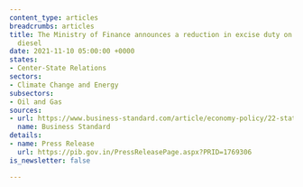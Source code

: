 ```yaml
---
content_type: articles
breadcrumbs: articles
title: The Ministry of Finance announces a reduction in excise duty on petrol and
  diesel
date: 2021-11-10 05:00:00 +0000
states:
- Center-State Relations
sectors:
- Climate Change and Energy
subsectors:
- Oil and Gas
sources:
- url: https://www.business-standard.com/article/economy-policy/22-states-reduce-vat-on-petrol-diesel-after-centre-s-excise-duty-121110501175_1.html
  name: Business Standard
details:
- name: Press Release
  url: https://pib.gov.in/PressReleasePage.aspx?PRID=1769306
is_newsletter: false

---
```


